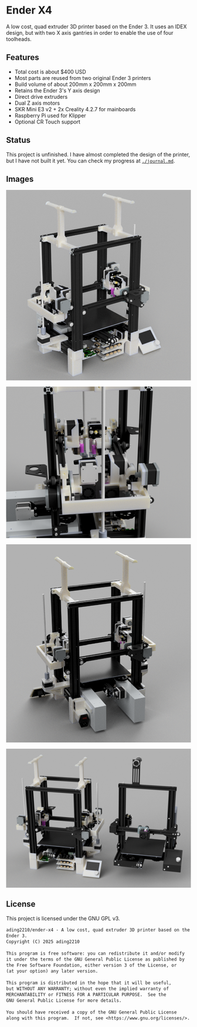 # Ender X4

A low cost, quad extruder 3D printer based on the Ender 3. It uses an IDEX design, but with two X axis gantries in order to enable the use of four toolheads. 

## Features

- Total cost is about $400 USD
- Most parts are reused from two original Ender 3 printers
- Build volume of about 200mm x 200mm x 200mm
- Retains the Ender 3's Y axis design
- Direct drive extruders
- Dual Z axis motors
- SKR Mini E3 v2 + 2x Creality 4.2.7 for mainboards
- Raspberry Pi used for Klipper
- Optional CR Touch support

## Status

This project is unfinished. I have almost completed the design of the printer, but I have not built it yet. You can check my progress at [`./journal.md`](./journal.md).

## Images

![A render of the printer assembly](images/printer_assembly_7.png)

![A render of the X axis assembly](images/x_assembly_3.png)

![A render of the backside of the printer assembly](images/printer_assembly_8.png)

![A render of the printer next to and ender 3](images/printer_next_to_ender_2.png)

## License
This project is licensed under the GNU GPL v3.

```
ading2210/ender-x4 - A low cost, quad extruder 3D printer based on the Ender 3.
Copyright (C) 2025 ading2210

This program is free software: you can redistribute it and/or modify
it under the terms of the GNU General Public License as published by
the Free Software Foundation, either version 3 of the License, or
(at your option) any later version.

This program is distributed in the hope that it will be useful,
but WITHOUT ANY WARRANTY; without even the implied warranty of
MERCHANTABILITY or FITNESS FOR A PARTICULAR PURPOSE.  See the
GNU General Public License for more details.

You should have received a copy of the GNU General Public License
along with this program.  If not, see <https://www.gnu.org/licenses/>.
```
